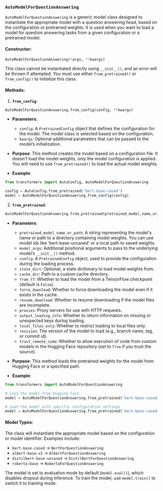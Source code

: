 
### `AutoModelForQuestionAnswering`
`AutoModelForQuestionAnswering` is a generic model class designed to instantiate the appropriate model with a question answering head, based on the configuration or pretrained weights. It is used when you want to load a model for question answering tasks from a given configuration or a pretrained model.

#### Constructor:
```python
AutoModelForQuestionAnswering(*args, **kwargs)
```
This class cannot be instantiated directly using `__init__()`, and an error will be thrown if attempted. You must use either `from_pretrained()` or `from_config()` to initialize this class.

#### Methods:

1. **`from_config`**:
```python
AutoModelForQuestionAnswering.from_config(config, **kwargs)
```
- **Parameters**:
  - `config`: A `PretrainedConfig` object that defines the configuration for the model. The model class is selected based on the configuration.
  - `kwargs`: Optional additional parameters that can be passed to the model’s initialization.

- **Purpose**: This method creates the model based on a configuration file. It doesn't load the model weights, only the model configuration is applied. You will need to use `from_pretrained()` to load the actual model weights.
  
- **Example**:
```python
from transformers import AutoConfig, AutoModelForQuestionAnswering

config = AutoConfig.from_pretrained('bert-base-cased')
model = AutoModelForQuestionAnswering.from_config(config)
```

2. **`from_pretrained`**:
```python
AutoModelForQuestionAnswering.from_pretrained(pretrained_model_name_or_path, *model_args, **kwargs)
```
- **Parameters**:
  - `pretrained_model_name_or_path`: A string representing the model's name or path to a directory containing model weights. You can use model ids like 'bert-base-uncased' or a local path to saved weights.
  - `model_args`: Additional positional arguments to pass to the underlying model’s `__init__()` method.
  - `config`: A `PretrainedConfig` object, used to provide the configuration during the loading process.
  - `state_dict`: Optional, a state dictionary to load model weights from.
  - `cache_dir`: Path to a custom cache directory.
  - `from_tf`: Whether to load the model from a TensorFlow checkpoint (default is `False`).
  - `force_download`: Whether to force downloading the model even if it exists in the cache.
  - `resume_download`: Whether to resume downloading if the model files are incomplete.
  - `proxies`: Proxy servers for use with HTTP requests.
  - `output_loading_info`: Whether to return information on missing or unexpected keys during loading.
  - `local_files_only`: Whether to restrict loading to local files only.
  - `revision`: The version of the model to load (e.g., branch name, tag, or commit id).
  - `trust_remote_code`: Whether to allow execution of code from custom models in the Hugging Face repository (set to `True` if you trust the source).

- **Purpose**: This method loads the pretrained weights for the model from Hugging Face or a specified path.

- **Example**:
```python
from transformers import AutoModelForQuestionAnswering

# Load the model from Hugging Face
model = AutoModelForQuestionAnswering.from_pretrained('bert-base-cased')

# Load the model with specific configuration settings
model = AutoModelForQuestionAnswering.from_pretrained('bert-base-cased', output_attentions=True)
```

#### Model Types:
The class will instantiate the appropriate model based on the configuration or model identifier. Examples include:

- `bert-base-cased` → `BertForQuestionAnswering`
- `albert-base-v2` → `AlbertForQuestionAnswering`
- `distilbert-base-uncased` → `DistilBertForQuestionAnswering`
- `roberta-base` → `RobertaForQuestionAnswering`

The model is set to evaluation mode by default (`model.eval()`), which disables dropout during inference. To train the model, use `model.train()` to switch it to training mode.

